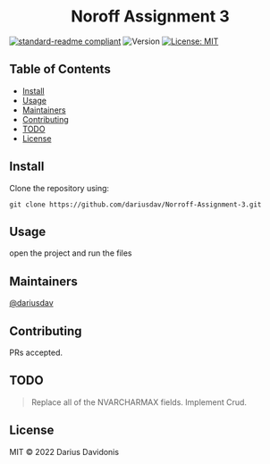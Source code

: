 <h1 align="center">Noroff Assignment 3</h1>
<p align="center">
<!-- Take a screenshot of the design of the server -->
</p>

[![standard-readme compliant](https://img.shields.io/badge/standard--readme-OK-green.svg?style=flat-square)](https://github.com/RichardLitt/standard-readme)
  <img alt="Version" src="https://img.shields.io/badge/version-0.1-blue.svg?cacheSeconds=2592000" />
  <a href="#" target="_blank">
    <img alt="License: MIT" src="https://img.shields.io/badge/License-MIT-yellow.svg" />
  </a>


## Table of Contents

-  [Install](#install)
-  [Usage](#usage)
-  [Maintainers](#maintainers)
-  [Contributing](#contributing)
-  [TODO](#TODO)
-  [License](#license)

## Install

Clone the repository using:

```
git clone https://github.com/dariusdav/Norroff-Assignment-3.git
```

## Usage
 open the project and run the files


## Maintainers

[@dariusdav](https://github.com/dariusdav)

## Contributing

PRs accepted.

## TODO
 > Replace all of the NVARCHARMAX fields.
 > Implement Crud.

## License

MIT © 2022  Darius Davidonis
